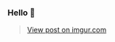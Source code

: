 ### Hello 👋
<blockquote class="imgur-embed-pub" lang="en" data-id="raiFqn4"><a href="https://imgur.com/raiFqn4">View post on imgur.com</a></blockquote><script async src="//s.imgur.com/min/embed.js" charset="utf-8"></script>
